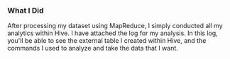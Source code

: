 ### What I Did
After processing my dataset using MapReduce, I simply conducted all my analytics within Hive. I have attached the log for my analysis. In this log, you'll be able to see the external table I created within Hive, and the commands I used to analyze and take the data that I want.